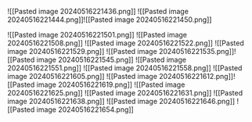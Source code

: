 ![[Pasted image 20240516221436.png]]
![[Pasted image 20240516221444.png]]![[Pasted image 20240516221450.png]]

![[Pasted image 20240516221501.png]]
![[Pasted image 20240516221508.png]]
![[Pasted image 20240516221522.png]]
![[Pasted image 20240516221529.png]]
![[Pasted image 20240516221535.png]]![[Pasted image 20240516221545.png]]
![[Pasted image 20240516221551.png]]
![[Pasted image 20240516221558.png]]
![[Pasted image 20240516221605.png]]
![[Pasted image 20240516221612.png]]![[Pasted image 20240516221619.png]]
![[Pasted image 20240516221625.png]]
![[Pasted image 20240516221631.png]]
![[Pasted image 20240516221638.png]]
![[Pasted image 20240516221646.png]]
![[Pasted image 20240516221654.png]]
